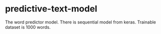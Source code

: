 # predictive-text-model
The word predictor model. There is sequential model from keras. Trainable dataset is 1000 words.
